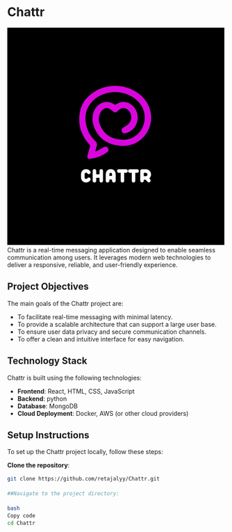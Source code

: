 # Chattr
![Chattr Logo](./ChattrLogo.png)
Chattr is a real-time messaging application designed to enable seamless communication among users. It leverages modern web technologies to deliver a responsive, reliable, and user-friendly experience.

## Project Objectives

The main goals of the Chattr project are:
- To facilitate real-time messaging with minimal latency.
- To provide a scalable architecture that can support a large user base.
- To ensure user data privacy and secure communication channels.
- To offer a clean and intuitive interface for easy navigation.

## Technology Stack

Chattr is built using the following technologies:

- **Frontend**: React, HTML, CSS, JavaScript
- **Backend**: python
- **Database**: MongoDB
- **Cloud Deployment**: Docker, AWS (or other cloud providers)

## Setup Instructions

To set up the Chattr project locally, follow these steps:

**Clone the repository**:
   ```bash
   git clone https://github.com/retajalyy/Chattr.git

##Navigate to the project directory:

bash
Copy code
cd Chattr
